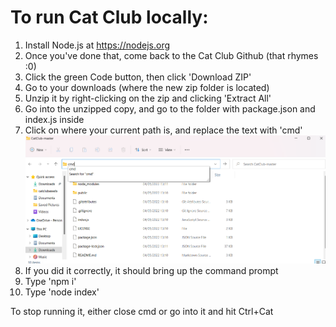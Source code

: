 # To run Cat Club locally:

1. Install Node.js at https://nodejs.org
2. Once you've done that, come back to the Cat Club Github (that rhymes :0)
3. Click the green Code button, then click 'Download ZIP'
4. Go to your downloads (where the new zip folder is located)
5. Unzip it by right-clicking on the zip and clicking 'Extract All'
6. Go into the unzipped copy, and go to the folder with package.json and index.js inside
7. Click on where your current path is, and replace the text with 'cmd'
![Typing cmd](https://github.com/Tommeeboi/CatClub/blob/master/itworked.png?raw=true)
8. If you did it correctly, it should bring up the command prompt
9. Type 'npm i'
10. Type 'node index'

To stop running it, either close cmd or go into it and hit Ctrl+Cat